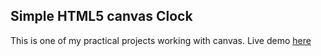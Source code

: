 ## Simple HTML5 canvas Clock
This is one of my practical projects working with canvas.
Live demo [here](http://www.ringlesoft.com/portfolio/d3-clock)